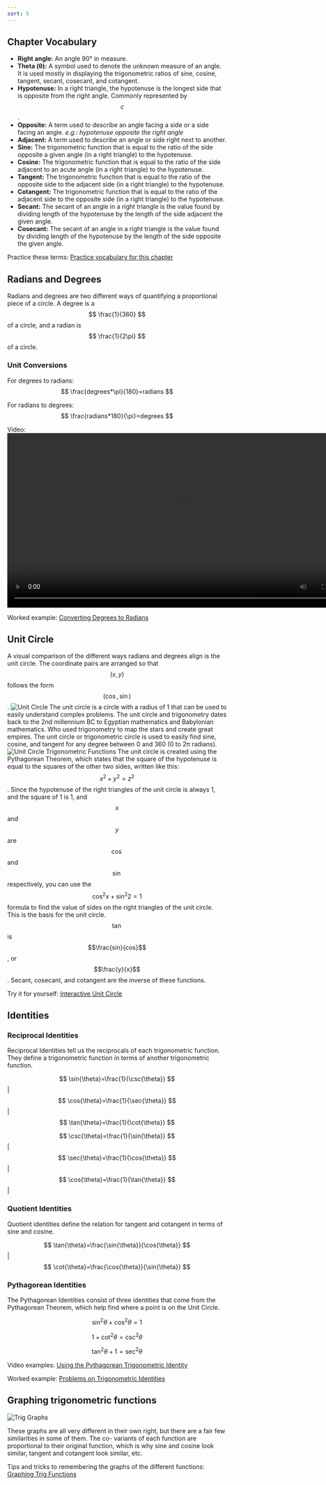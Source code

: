 ```yaml
---
sort: 5
---
```


## Chapter Vocabulary
- **Right angle:**  An angle 90° in measure.
- **Theta (θ):**    A symbol used to denote the unknown measure of an angle. It is used mostly in displaying the trigonometric ratios of sine, cosine, tangent, secant, cosecant, and cotangent.
- **Hypotenuse:**   In a right triangle, the hypotenuse is the longest side that is opposite from the right angle. Commonly represented by $$ c $$.
- **Opposite:**     A term used to describe an angle facing a side or a side facing an angle. _e.g.: hypotenuse opposite the right angle_
- **Adjacent:**     A term used to describe an angle or side right next to another.
- **Sine:**         The trigonometric function that is equal to the ratio of the side opposite a given angle (in a right triangle) to the hypotenuse.
- **Cosine:**       The trigonometric function that is equal to the ratio of the side adjacent to an acute angle (in a right triangle) to the hypotenuse.
- **Tangent:**      The trigonometric function that is equal to the ratio of the opposite side to the adjacent side (in a right triangle) to the hypotenuse.
- **Cotangent:**    The trigonometric function that is equal to the ratio of the adjacent side to the opposite side (in a right triangle) to the hypotenuse.
- **Secant:**       The secant of an angle in a right triangle is the value found by dividing length of the hypotenuse by the length of the side adjacent the given angle.
- **Cosecant:**     The secant of an angle in a right triangle is the value found by dividing length of the hypotenuse by the length of the side opposite the given angle.

Practice these terms: [Practice vocabulary for this chapter](https://quizlet.com/_9n6mt6?x=1qqt&i=1tib8r)

## Radians and Degrees

Radians and degrees are two different ways of quantifying a proportional piece of a circle. A degree is a $$ \frac{1}{360} $$ of a circle, and a radian is $$ \frac{1}{2\pi} $$ of a circle.

### Unit Conversions
For degrees to radians:
$$
\frac{degrees*\pi}{180}=radians
$$

For radians to degrees:
$$
\frac{radians*180}{\pi}=degrees
$$

Video:
<video width="800" controls="controls">
  <source src="../assets/video/radians_to_degrees.m4v">
</video>

Worked example: [Converting Degrees to Radians](https://calcworkshop.com/radian-measure/degrees-to-radians/)

## Unit Circle
A visual comparison of the different ways radians and degrees align is the unit circle. The coordinate pairs are arranged so that $$(x,y)$$ follows the form $$(\cos,\sin)$$.
![Unit Circle](https://www.fotolip.com/wp-content/uploads/2016/06/Unit-Circle-1.png)
The unit circle is a circle with a radius of 1 that can be used to easily understand complex problems. The unit circle and trigonometry dates back to the 2nd millennium BC to Egyptian mathematics and Babylonian mathematics. Who used trigonometry to map the stars and create great empires. The unit circle or trigonometric circle is used to easily find sine, cosine, and tangent for any degree between 0 and 360 (0 to 2π radians).
![Unit Circle Trigonometric Functions](https://upload.wikimedia.org/wikipedia/commons/thumb/9/9c/Unit_circle_trigonometry.svg/1024px-Unit_circle_trigonometry.svg.png)
The unit circle is created using the Pythagorean Theorem, which states that the square of the hypotenuse is equal to the squares of the other two sides, written like this: $$x^2+y^2=z^2$$. Since the hypotenuse of the right triangles of the unit circle is always 1, and the square of 1 is 1, and $$x$$ and $$y$$ are $$\cos$$ and $$\sin$$ respectively, you can use the $$\cos^{2}x+\sin^{2}2=1$$ formula to find the value of sides on the right triangles of the unit circle. This is the basis for the unit circle. $$\tan$$ is $$\frac{sin}{cos}$$, or $$\frac{y}{x}$$. Secant, cosecant, and cotangent are the inverse of these functions. 

Try it for yourself: [Interactive Unit Circle](https://www.mathsisfun.com/algebra/trig-interactive-unit-circle.html)

## Identities

### Reciprocal Identities
Reciprocal Identities tell us the reciprocals of each trigonometric function. They define a trigonometric function in terms of another trigonometric function.

$$ \sin{\theta}=\frac{1}{\csc{\theta}} $$|$$ \cos{\theta}=\frac{1}{\sec{\theta}} $$|$$ \tan{\theta}=\frac{1}{\cot{\theta}} $$

$$ \csc{\theta}=\frac{1}{\sin{\theta}} $$|$$ \sec{\theta}=\frac{1}{\cos{\theta}} $$|$$ \cos{\theta}=\frac{1}{\tan{\theta}} $$|

### Quotient Identities
Quotient identities define the relation for tangent and cotangent in terms of sine and cosine. 

$$ \tan{\theta}=\frac{\sin{\theta}}{\cos{\theta}} $$|$$ \cot{\theta}=\frac{\cos{\theta}}{\sin{\theta}} $$

### Pythagorean Identities
The Pythagorean Identities consist of three identities that come from the Pythagorean Theorem, which help find where a point is on the Unit Circle.

$$ \sin^{2}\theta+\cos^{2}\theta=1 $$

$$ 1+\cot^{2}\theta=\csc^{2}\theta $$

$$ \tan^{2}\theta+1=\sec^{2}\theta $$

Video examples: [Using the Pythagorean Trigonometric Identity](https://www.youtube.com/watch?v=soIt2TwV6Xk)

Worked example: [Problems on Trigonometric Identities](https://www.onlinemath4all.com/problems-on-trigonometric-identities-with-solutions.html)

## Graphing trigonometric functions

![Trig Graphs](http://img.sparknotes.com/figures/A/ad79275cb59e569b790cb945a4ffc553/triggraphs.gif)

These graphs are all very different in their own right, but there are a fair few similarities in some of them. The co- variants of each function are proportional to their original function, which is why sine and cosine look similar, tangent and cotangent look similar, etc.

Tips and tricks to remembering the graphs of the different functions: [Graphing Trig Functions](http://trigtips.blogspot.com/2015/12/graphing-trig-functions.html)
